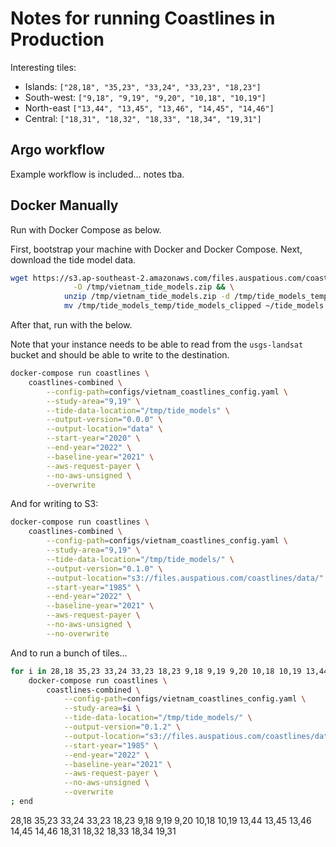 # Notes for running Coastlines in Production

Interesting tiles:

* Islands: `["28,18", "35,23", "33,24", "33,23", "18,23"]`
* South-west: `["9,18", "9,19", "9,20", "10,18", "10,19"]`
* North-east `["13,44", "13,45", "13,46", "14,45", "14,46"]`
* Central: `["18,31", "18,32", "18,33", "18,34", "19,31"]`

## Argo workflow

Example workflow is included... notes tba.

## Docker Manually

Run with Docker Compose as below.

First, bootstrap your machine with Docker and Docker Compose. Next,
download the tide model data.

```bash
wget https://s3.ap-southeast-2.amazonaws.com/files.auspatious.com/coastlines/vietnam_tide_models.zip \
              -O /tmp/vietnam_tide_models.zip && \
            unzip /tmp/vietnam_tide_models.zip -d /tmp/tide_models_temp && \
            mv /tmp/tide_models_temp/tide_models_clipped ~/tide_models
```

After that, run with the below.

Note that your instance needs to be able to read from the `usgs-landsat`
bucket and should be able to write to the destination.

```bash
docker-compose run coastlines \
    coastlines-combined \
        --config-path=configs/vietnam_coastlines_config.yaml \
        --study-area="9,19" \
        --tide-data-location="/tmp/tide_models" \
        --output-version="0.0.0" \
        --output-location="data" \
        --start-year="2020" \
        --end-year="2022" \
        --baseline-year="2021" \
        --aws-request-payer \
        --no-aws-unsigned \
        --overwrite
```

And for writing to S3:

```bash
docker-compose run coastlines \
    coastlines-combined \
        --config-path=configs/vietnam_coastlines_config.yaml \
        --study-area="9,19" \
        --tide-data-location="/tmp/tide_models/" \
        --output-version="0.1.0" \
        --output-location="s3://files.auspatious.com/coastlines/data/" \
        --start-year="1985" \
        --end-year="2022" \
        --baseline-year="2021" \
        --aws-request-payer \
        --no-aws-unsigned \
        --no-overwrite
```

And to run a bunch of tiles...

```bash
for i in 28,18 35,23 33,24 33,23 18,23 9,18 9,19 9,20 10,18 10,19 13,44 13,45 13,46 14,45 14,46 18,31 18,32 18,33 18,34 19,31;
    docker-compose run coastlines \
        coastlines-combined \
            --config-path=configs/vietnam_coastlines_config.yaml \
            --study-area=$i \
            --tide-data-location="/tmp/tide_models/" \
            --output-version="0.1.2" \
            --output-location="s3://files.auspatious.com/coastlines/data/" \
            --start-year="1985" \
            --end-year="2022" \
            --baseline-year="2021" \
            --aws-request-payer \
            --no-aws-unsigned \
            --overwrite
; end
```

28,18 35,23 33,24 33,23 18,23 9,18 9,19 9,20 10,18 10,19 13,44 13,45 13,46 14,45 14,46 18,31 18,32 18,33 18,34 19,31 